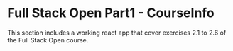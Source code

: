 # Full Stack Open Part1 - CourseInfo

This section includes a working react app that cover exercises 2.1 to 2.6 of the Full Stack Open course.
